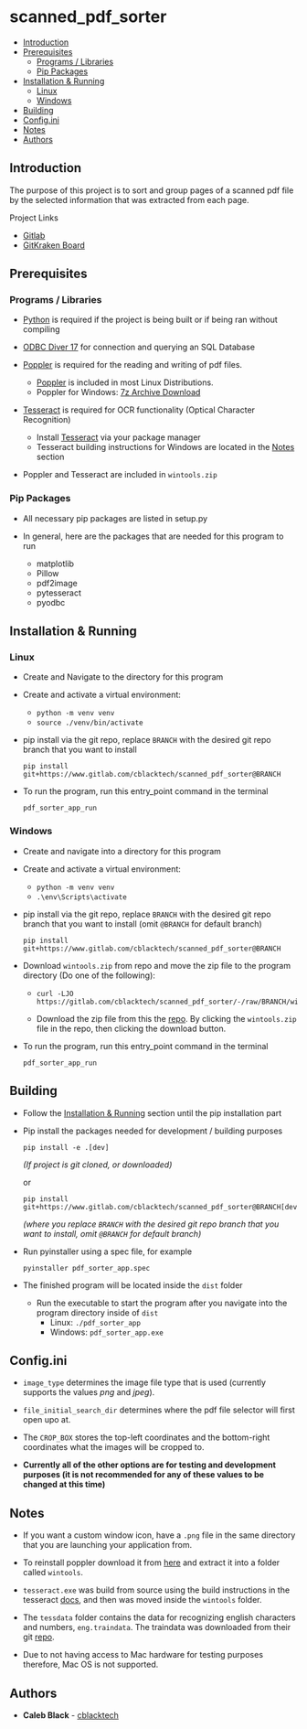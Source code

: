 # scanned\_pdf\_sorter

-   [Introduction](#introduction)
-   [Prerequisites](#prerequisites)
    -   [Programs / Libraries](#programs-libraries)
    -   [Pip Packages](#pip-packages)
-   [Installation & Running](#installation-running)
    -   [Linux](#linux)
    -   [Windows](#windows)
-   [Building](#building)
-   [Config.ini](#configini)
-   [Notes](#notes)
-   [Authors](#authors)

## Introduction

The purpose of this project is to sort and group pages of a scanned pdf
file by the selected information that was extracted from each page.

Project Links

-   [Gitlab](https://www.gitlab.com/cblacktech/scanned_pdf_sorter)
-   [GitKraken Board](https://app.gitkraken.com/glo/board/Xy8D66sO6gARqmUg)

## Prerequisites

### Programs / Libraries

-   [Python](https://www.python.org/) is required if the project is being built or
    if being ran without compiling

-   [ODBC Diver 17](https://docs.microsoft.com/en-us/sql/connect/odbc/download-odbc-driver-for-sql-server?view=sql-server-ver15#download-for-windows)
    for connection and querying an SQL Database

-   [Poppler](https://poppler.freedesktop.org) is required for the
    reading and writing of pdf files.
    -   [Poppler](https://poppler.freedesktop.org) is included in most Linux Distributions.
    -   Poppler for Windows: [7z Archive Download](https://blog.alivate.com.au/poppler-windows/)

-   [Tesseract](https://tesseract-ocr.github.io/) is required for
    OCR functionality (Optical Character Recognition)
    -   Install [Tesseract](https://tesseract-ocr.github.io/) via your package manager
    -   Tesseract building instructions for Windows are located in the [Notes](#notes) section

-   Poppler and Tesseract are included in `wintools.zip`

### Pip Packages

-   All necessary pip packages are listed in setup.py

-   In general, here are the packages that are
    needed for this program to run
    -   matplotlib
    -   Pillow
    -   pdf2image
    -   pytesseract
    -   pyodbc


## Installation & Running

### Linux

-   Create and Navigate to the directory for this program

-   Create and activate a virtual environment:
    -   `python -m venv venv`
    -   `source ./venv/bin/activate`

-   pip install via the git repo, replace `BRANCH` with the
    desired git repo branch that you want to install
    
    ```
    pip install git+https://www.gitlab.com/cblacktech/scanned_pdf_sorter@BRANCH
    ```
    
-   To run the program, run this entry_point command in the terminal

    ```
    pdf_sorter_app_run
    ```

### Windows

-   Create and navigate into a directory for this program

-   Create and activate a virtual environment:
    -   `python -m venv venv`
    -   `.\env\Scripts\activate`

-   pip install via the git repo, replace `BRANCH` with the
    desired git repo branch that you want to install (omit `@BRANCH` for default branch)
    
    ```
    pip install git+https://www.gitlab.com/cblacktech/scanned_pdf_sorter@BRANCH
    ```

-   Download `wintools.zip` from repo and move the zip file to the program directory (Do one of the following):

    -   ```
        curl -LJO https://gitlab.com/cblacktech/scanned_pdf_sorter/-/raw/BRANCH/wintools.zip
        ```
    
    -   Download the zip file from this the [repo](https://www.gitlab.com/cblacktech/scanned_pdf_sorter).
            By clicking the `wintools.zip` file in the repo, then clicking the download button.
    
-   To run the program, run this entry_point command in the terminal

    ```
    pdf_sorter_app_run
    ```

## Building

-   Follow the [Installation & Running](#installation-running) section until the pip installation part

-   Pip install the packages needed for development / building purposes

    ```
    pip install -e .[dev]
    ```
    
    *(If project is git cloned, or downloaded)*
    
    or
    
    ```
    pip install git+https://www.gitlab.com/cblacktech/scanned_pdf_sorter@BRANCH[dev]
    ```
    
    *(where you replace `BRANCH` with the desired git repo branch that you want to install,*
    *omit `@BRANCH` for default branch)*

-   Run pyinstaller using a spec file, for example
    
    ```
    pyinstaller pdf_sorter_app.spec
    ```

-   The finished program will be located inside the `dist` folder
    -   Run the executable to start the program after you navigate
        into the program directory inside of `dist`
        -   Linux: `./pdf_sorter_app`
        -   Windows: `pdf_sorter_app.exe`

## Config.ini

-   `image_type` determines the image file type that is used (currently
    supports the values *png* and *jpeg*).

-   `file_initial_search_dir` determines where the pdf file selector
    will first open upo at.

-   The `CROP_BOX` stores the top-left coordinates and the bottom-right
    coordinates what the images will be cropped to.

-   **Currently all of the other options are for testing and development
    purposes (it is not recommended for any of these values to be changed
    at this time)**

## Notes

-   If you want a custom window icon, have a `.png` file in the same
    directory that you are launching your application from.

-   To reinstall poppler download it from [here](https://blog.alivate.com.au/poppler-windows/)
    and extract it into a folder called `wintools`.

-   `tesseract.exe` was build from source using the build instructions in the tesseract
    [docs](https://tesseract-ocr.github.io/tessdoc/Compiling.html#static-linking),
    and then was moved inside the `wintools` folder.

-   The `tessdata` folder contains the data for recognizing english characters and numbers,
    `eng.traindata`. The traindata was downloaded from their git
    [repo](https://github.com/tesseract-ocr/tessdata/blob/master/eng.traineddata).

-   Due to not having access to Mac hardware for testing purposes therefore, Mac
    OS is not supported.

## Authors

-   **Caleb Black** - [cblacktech](https://gitlab.com/cblacktech)
